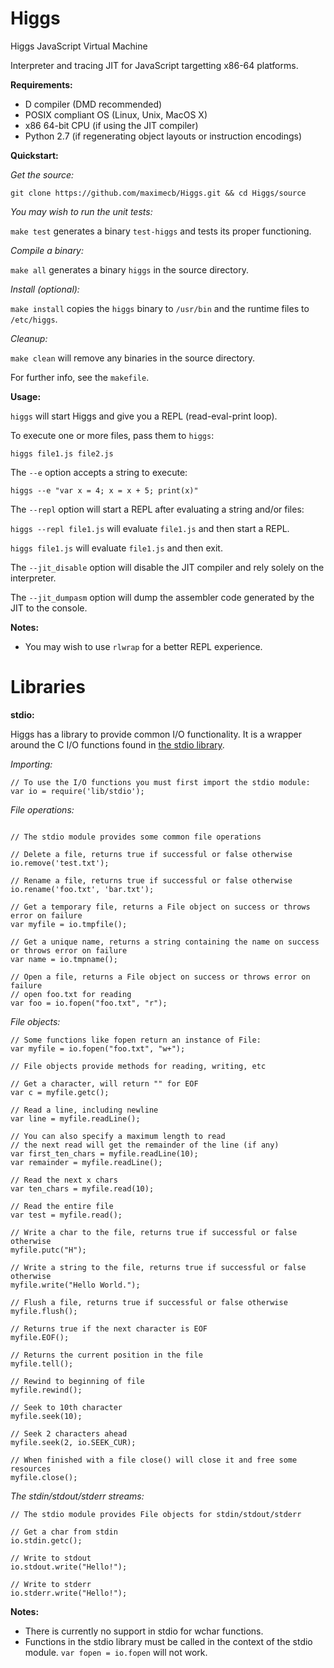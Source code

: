 Higgs
=====

Higgs JavaScript Virtual Machine

Interpreter and tracing JIT for JavaScript targetting x86-64 platforms.

**Requirements:**

- D compiler (DMD recommended)
- POSIX compliant OS (Linux, Unix, MacOS X)
- x86 64-bit CPU (if using the JIT compiler)
- Python 2.7 (if regenerating object layouts or instruction encodings)

**Quickstart:**

*Get the source:*
 
`git clone https://github.com/maximecb/Higgs.git && cd Higgs/source`

*You may wish to run the unit tests:*
 
`make test`
generates a binary `test-higgs` and tests its proper functioning.

*Compile a binary:*
 
`make all`
generates a binary `higgs` in the source directory.

*Install (optional):*
 
`make install` 
copies the `higgs` binary to `/usr/bin` and the runtime files to `/etc/higgs`.

*Cleanup:*

`make clean`
will remove any binaries in the source directory.

For further info, see the `makefile`.

**Usage:**

`higgs` will start Higgs and give you a REPL (read-eval-print loop).

To execute one or more files, pass them to `higgs`:

`higgs file1.js file2.js`

The `--e` option accepts a string to execute:

`higgs --e "var x = 4; x = x + 5; print(x)"`

The `--repl` option will start a REPL after evaluating a string and/or files:

`higgs --repl file1.js` will evaluate `file1.js` and then start a REPL.

`higgs file1.js` will evaluate `file1.js` and then exit.

The `--jit_disable` option will disable the JIT compiler and rely solely on the interpreter.

The `--jit_dumpasm` option will dump the assembler code generated by the JIT to the console.

**Notes:**
 - You may wish to use `rlwrap` for a better REPL experience.

Libraries
=====

**stdio:**

Higgs has a library to provide common I/O functionality. It is a wrapper around the C I/O functions found in [the stdio library](http://www.cplusplus.com/reference/cstdio/).

*Importing:*
```JS
// To use the I/O functions you must first import the stdio module:
var io = require('lib/stdio');
```

*File operations:*
```JS

// The stdio module provides some common file operations

// Delete a file, returns true if successful or false otherwise
io.remove('test.txt');

// Rename a file, returns true if successful or false otherwise
io.rename('foo.txt', 'bar.txt');

// Get a temporary file, returns a File object on success or throws error on failure
var myfile = io.tmpfile();

// Get a unique name, returns a string containing the name on success or throws error on failure
var name = io.tmpname();

// Open a file, returns a File object on success or throws error on failure
// open foo.txt for reading
var foo = io.fopen("foo.txt", "r");
```

*File objects:*
```JS
// Some functions like fopen return an instance of File:
var myfile = io.fopen("foo.txt", "w+");

// File objects provide methods for reading, writing, etc

// Get a character, will return "" for EOF
var c = myfile.getc();

// Read a line, including newline
var line = myfile.readLine();

// You can also specify a maximum length to read
// the next read will get the remainder of the line (if any)
var first_ten_chars = myfile.readLine(10);
var remainder = myfile.readLine();

// Read the next x chars
var ten_chars = myfile.read(10);

// Read the entire file
var test = myfile.read();

// Write a char to the file, returns true if successful or false otherwise
myfile.putc("H");

// Write a string to the file, returns true if successful or false otherwise
myfile.write("Hello World.");

// Flush a file, returns true if successful or false otherwise
myfile.flush();

// Returns true if the next character is EOF
myfile.EOF();

// Returns the current position in the file
myfile.tell();

// Rewind to beginning of file
myfile.rewind();

// Seek to 10th character
myfile.seek(10);

// Seek 2 characters ahead
myfile.seek(2, io.SEEK_CUR);

// When finished with a file close() will close it and free some resources
myfile.close();
```
*The stdin/stdout/stderr streams:*
```JS
// The stdio module provides File objects for stdin/stdout/stderr

// Get a char from stdin
io.stdin.getc();

// Write to stdout
io.stdout.write("Hello!");

// Write to stderr
io.stderr.write("Hello!");
```


**Notes:**
 - There is currently no support in stdio for wchar functions.
 - Functions in the stdio library must be called in the context of the stdio module.
`var fopen = io.fopen` will not work.


